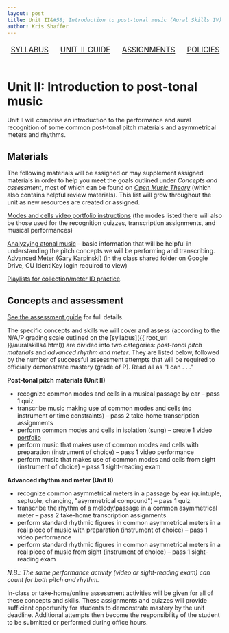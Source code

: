 ```yaml
---
layout: post
title: Unit II&#58; Introduction to post-tonal music (Aural Skills IV)
author: Kris Shaffer
---
```


<div style="text-align: center; font-size: 1.75em; font-variant: small-caps"><a href="./auralskills4.html">syllabus</a>&nbsp;&nbsp;&nbsp;&nbsp;<a href="./as4-unit2.html">unit ii guide</a>&nbsp;&nbsp;&nbsp;&nbsp;<a href="./as4-assign.html">assignments</a>&nbsp;&nbsp;&nbsp;&nbsp;<a href="./policies.html">policies</a></div><br/>

# Unit II: Introduction to post-tonal music #

Unit II will comprise an introduction to the performance and aural recognition of some common post-tonal pitch materials and asymmetrical meters and rhythms.

## Materials ##

The following materials will be assigned or may supplement assigned materials in order to help you meet the goals outlined under *Concepts and assessment*, most of which can be found on [*Open Music Theory*](http://openmusictheory.com) (which also contains helpful review materials). This list will grow throughout the unit as new resources are created or assigned.

[Modes and cells video portfolio instructions](materials/as4-unit2modeVideos.html) (the modes listed there will also be those used for the recognition quizzes, transcription assignments, and musical performances)  

[Analyzying atonal music](http://openmusictheory.com/atonal.html) – basic information that will be helpful in understanding the pitch concepts we will be performing and transcribing.  
[Advanced Meter (Gary Karpinski)](https://drive.google.com/a/colorado.edu/file/d/0B9o4hmKNoi6cVEE2R1FaU3d5ZGM/view?usp=sharing) (in the class shared folder on Google Drive, CU IdentiKey login required to view)

[Playlists for collection/meter ID practice](materials/as4-modeMeterPractice.html).


## Concepts and assessment ##

[See the assessment guide](as4-unit2-assessments.html) for full details.

The specific concepts and skills we will cover and assess (according to the N/A/P grading scale outlined on the [syllabus]({{ root_url }}/auralskills4.html)) are divided into two categories: *post-tonal pitch materials* and *advanced rhythm and meter*. They are listed below, followed by the number of successful assessment attempts that will be required to officially demonstrate mastery (grade of P). Read all as "I can . . ."

**Post-tonal pitch materials (Unit II)**

- recognize common modes and cells in a musical passage by ear – pass 1 quiz  
- transcribe music making use of common modes and cells (no instrument or time constraints) – pass 2 take-home transcription assignments  
- perform common modes and cells in isolation (sung) – create 1 [video portfolio](materials/as4-unit2modeVideos.html)  
- perform music that makes use of common modes and cells with preparation (instrument of choice) – pass 1 video performance  
- perform music that makes use of common modes and cells from sight (instrument of choice) – pass 1 sight-reading exam  

**Advanced rhythm and meter (Unit II)**

- recognize common asymmetrical meters in a passage by ear (quintuple, septuple, changing, "asymmetrical compound") – pass 1 quiz  
- transcribe the rhythm of a melody/passage in a common asymmetrical meter – pass 2 take-home transcription assignments  
- perform standard rhythmic figures in common asymmetrical meters in a real piece of music with preparation (instrument of choice) – pass 1 video performance  
- perform standard rhythmic figures in common asymmetrical meters in a real piece of music from sight (instrument of choice) – pass 1 sight-reading exam

*N.B.: The same performance activity (video or sight-reading exam) can count for both pitch and rhythm.*

In-class or take-home/online assessment activities will be given for all of these concepts and skills. These assignments and quizzes will provide sufficient opportunity for students to demonstrate mastery by the unit deadline. Additional attempts then become the responsibility of the student to be submitted or performed during office hours.
